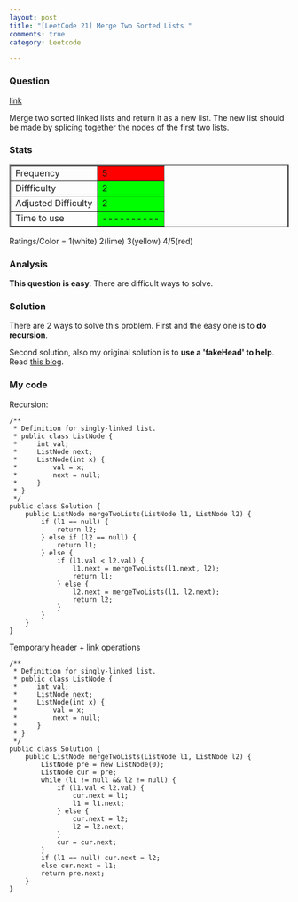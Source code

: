 ```yaml
---
layout: post
title: "[LeetCode 21] Merge Two Sorted Lists "
comments: true
category: Leetcode

---
```


### Question 

[link](http://oj.leetcode.com/problems/merge-two-sorted-lists/)

<div class="question-content">
            <p></p><p>Merge two sorted linked lists and return it as a new list. The new list should be made by splicing together the nodes of the first two lists.</p><p></p>
          </div>

### Stats

<table border="2">
	<tr>
		<td>Frequency</td>
		<td bgcolor="red">5</td>
	</tr>
	<tr>
		<td>Diffficulty</td>
		<td bgcolor="lime">2</td>
	</tr>
	<tr>
		<td>Adjusted Difficulty</td>
		<td bgcolor="lime">2</td>
	</tr>
	<tr>
		<td>Time to use</td>
		<td bgcolor="lime">----------</td>
	</tr>
</table>

Ratings/Color = 1(white) 2(lime) 3(yellow) 4/5(red)

### Analysis

__This question is easy__. There are difficult ways to solve. 

### Solution

There are 2 ways to solve this problem. First and the easy one is to __do recursion__. 

Second solution, also my original solution is to __use a 'fakeHead' to help__. Read [this blog](http://www.programcreek.com/2012/12/leetcode-merge-two-sorted-lists-java/). 

### My code 

Recursion: 

    /**
     * Definition for singly-linked list.
     * public class ListNode {
     *     int val;
     *     ListNode next;
     *     ListNode(int x) {
     *         val = x;
     *         next = null;
     *     }
     * }
     */
    public class Solution {
        public ListNode mergeTwoLists(ListNode l1, ListNode l2) {
            if (l1 == null) {
                return l2;
            } else if (l2 == null) {
                return l1;
            } else {
                if (l1.val < l2.val) {
                    l1.next = mergeTwoLists(l1.next, l2);
                    return l1;
                } else {
                    l2.next = mergeTwoLists(l1, l2.next);
                    return l2;
                }
            }
        }
    }

Temporary header + link operations

    /**
     * Definition for singly-linked list.
     * public class ListNode {
     *     int val;
     *     ListNode next;
     *     ListNode(int x) {
     *         val = x;
     *         next = null;
     *     }
     * }
     */
    public class Solution {
        public ListNode mergeTwoLists(ListNode l1, ListNode l2) {
            ListNode pre = new ListNode(0);
            ListNode cur = pre;
            while (l1 != null && l2 != null) {
                if (l1.val < l2.val) {
                    cur.next = l1;
                    l1 = l1.next;
                } else {
                    cur.next = l2;
                    l2 = l2.next;
                }
                cur = cur.next;
            }
            if (l1 == null) cur.next = l2;
            else cur.next = l1;
            return pre.next;
        }
    }
